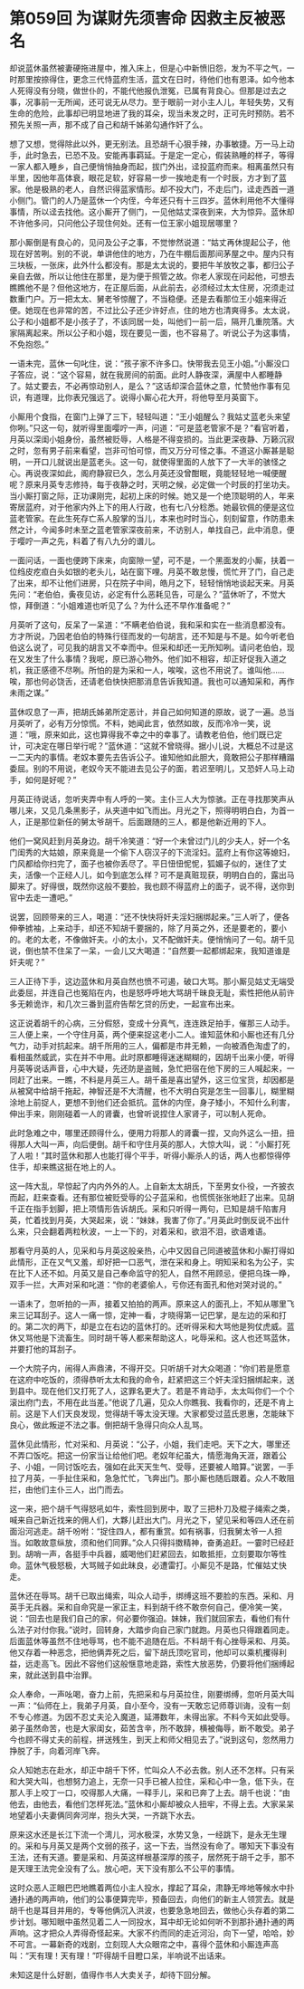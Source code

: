 # 第059回 为谋财先须害命 因救主反被恶名

却说蓝休虽然被妻硬拖进屋中，推入床上，但是心中新愤旧怨，发为不平之气，一时那里按捺得住，更念三代恃蓝府生活，蓝文在日时，待他们也有恩泽。如今他本人死得没有分晓，做世仆的，不能代他报仇泄冤，已属有背良心。但那是过去之事，况事前一无所闻，还可说无从尽力。至于眼前一对小主人儿，年轻失势，又有生命的危险，此事却已明显地进了我的耳朵，现当未发之时，正可先时预防。若不预先关照一声，那不成了自己和胡千姊弟勾通作奸了么。

想了又想，觉得除此以外，更无别法。且恐胡千心狠手辣，办事敏捷。万一马上动手，此时急去，已恐不及。安能再事羁延。于是定一定心，假装熟睡的样子，等得一家人都入睡乡，自己便悄悄抽身而起，拔门外出，迳投蓝府而来。相离虽然只有半里，因他年高体衰，眼花足软，好容易一步一挨地走有一个时辰，方才到了蓝家。他是极熟的老人，自然识得蓝家情形。却不投大门，不走后门，迳走西首一道小侧门。管门的人乃是蓝休一个内侄，今年还只有十三四岁。蓝休利用他不大懂得事情，所以迳去找他。这小厮开了侧门，一见他姑丈深夜到来，大为惊异。蓝休却不许他多问，只问他公子现住何处。还有一位王家小姐现居哪里？

那小厮倒是有良心的，见问及公子之事，不觉惨然说道：“姑丈再休提起公子，他现在好苦咧。别的不说，单讲他住的地方，乃在牛棚后面那间茅屋之中。屋内只有三块板，一张床，此外什么都没有。那是太太说的，要把牛羊放牧之事，都归公子亲自去做，所以让他住在那里，是为便于照管之故。你老人家现在问起他，可想去瞧瞧他不是？但他这地方，在正屋后面，从此前去，必须经过太太住房，况须走过数重门户。万一把太太、舅老爷惊醒了，不当稳便。还是去看那位王小姐来得近便。她现在也非常的苦，不过比公子还少许好点，住的地方也清爽得多。太太说，公子和小姐都不是小孩子了，不该同居一处，叫他们一前一后，隔开几重院落。大家隔离起来。所以公子和小姐，现在要见一面，也不容易了。听说公子为这事情，不免抱怨。”

一语未完，蓝休一句叱住，说：“孩子家不许多口。快带我去见王小姐。”小厮没口子答应，说：“这个容易，就在我房间的前面。此时人静夜深，满屋中人都睡静了。姑丈要去，不必再惊动别人，是么？”这话却深合蓝休之意，忙赞他作事有见识，有道理，比你表兄强远了。说得小厮心花大开，将他导至月英窗下。

小厮用个食指，在窗门上弹了三下，轻轻叫道：“王小姐醒么？我姑丈蓝老头来望你咧。”只这一句，就听得里面嘤咛一声，问道：“可是蓝老管家不是？”看官听着，月英以深闺小姐身份，虽然被贬辱，人格是不得变损的。当此更深夜静、万籁沉寂之时，忽有男子前来看望，岂非可怕可惊，而又万分可怪之事。不道这小厮甚是聪明，一开口儿就说出是蓝老头。这一句，就使得里面的人放下了一大半的骇怪之心。再说夜深如此，阁府静寂已久，怎么月英还没曾酣眠，竟能轻轻地一喊便醒呢？原来月英专志修持，每于夜静之时，天明之候，必定做一个时辰的打坐功夫。当小厮打窗之际，正功课刚完，起初上床的时候。她又是一个绝顶聪明的人，年来寄居蓝府，对于他家内外上下的用人行政，也有七八分稔悉。她最钦佩的便是这位蓝老管家。在此生死存亡系人股掌的当儿，本来也时时当心，刻刻留意，作防患未然之计，今闻多时未至之蓝老管家深夜前来，不访别人，单找自己，此中消息，便于嘤咛一声之先，料着了有八九分的谱儿。

一面问话，一面也便跨下床来，向窗隙一望，可不是，一个黑面发的小厮，扶着一位绉皮疙疸白头如银的老头儿，站在窗下哩。月英不敢怠慢，慌忙开了门，自己走了出来，却不让他们进房，只在院子中间，皓月之下，轻轻悄悄地谈起天来。月英先问：“老伯伯，夤夜见访，必定有什么恶耗见告，可是么？”蓝休听了，不觉大惊，拜倒道：“小姐难道也听见了么？为什么还不早作准备呢？”

月英听了这句，反呆了一呆道：“不瞒老伯伯说，我和采和实在一些消息都没有。方才所说，乃因老伯伯的特殊行径而发的一句胡言，还不知是与不是。如今听老伯伯这么说了，可见我的胡言又不幸而中。但采和却还一无所知咧。请问老伯伯，现在又发生了什么事情？我呢，原已游心物外。他们如不相容，却正好促我入道之机，我正感德不尽咧。所怕的是为采和一人，唉唉，这也不用说了。谁叫他……唉，那也何必饶舌，还请老伯快快把那消息告诉我知道。我也可以通知采和，再作未雨之谋。”

蓝休叹息了一声，把胡氏姊弟所定恶计，并自己如何知道的原故，说了一遍。总当月英听了，必有万分惊慌。不料，她闻此言，依然如故，反而冷冷一笑，说道：“哦，原来如此，这也算得我不幸之中的幸事了。请教老伯伯，他们既已定计，可决定在哪日举行呢？”蓝休道：“这就不曾晓得。据小儿说，大概总不过是这一二天内的事情。老奴本要先去告诉公子。谁知他如此胆大，竟敢把公子那样糟蹋委屈。别的不用说，老奴今天不能进去见公子的面，若迟至明儿，又恐奸人马上动手，如何是好呢？”

月英正待说话，忽听夹弄中有人呼的一笑。主仆三人大为惊骇。正在寻找那笑声从哪儿来，又见几条黑影子，从夹道中如飞而出。月光之下，照得明明白白，为首一人，正是那位新任的舅太爷胡千。后面跟随的三人，都是他新近用的下人。

他们一窝风赶到月英身边。胡千冷笑道：“好一个未曾过门儿的少夫人，好一个名门闺秀的大姑娘，原来竟是一个偷下人窃汉子的下流淫妇。蓝府上有你这等媳妇，门风都给你扫完了，面子也被你丢尽了。平日忸忸怩怩，狐媚子似的，迷住了丈夫，活像一个正经人儿，如今到底怎么样？可不是真赃现获，明明白白的，露出马脚来了。好得很，既然你这般不要脸，我也顾不得蓝府上的面子，说不得，送你到官中去走一遭吧。”

说罢，回顾带来的三人，喝道：“还不快快将奸夫淫妇捆绑起来。”三人听了，便各伸拳掳袖，上来动手，却还不知胡千要捆的，除了月英之外，还是要老的，要小的。老的太老，不像做奸夫。小的太小，又不配做奸夫。便悄悄问了一句。胡千见说，倒也禁不住呆了一呆，一会儿又大喝道：“自然要一起都绑起来，我知道谁是奸夫呢？”

三人正待下手，这边蓝休和月英自然也愤不可遏，破口大骂。那小厮见姑丈无端受此委屈，并连自己也冤陷在内，也是怒呼呼地大骂胡千昧良无耻，索性把他从前许多无赖诡诈，和几次三番到蓝府告帮乞贷的历史，一起宣布出来。

这正说着胡千的心病，三分假怒，变成十分真气，连连跌足拍手，催那三人动手。三人便上来，一个守住月英，两个便来捉这老小二人。谁知蓝休和小厮也还有几分气力，动手对抗起来。胡千所用的三人，偏都是市井无赖，一向被酒色淘虚了的，看相虽然威武，实在并不中用。此时原都睡得迷迷糊糊的，因胡千出来小便，听得月英等说话声音，心中大疑，先还防是盗贼，急忙把宿在他下房的三人喊起来，一同赶了出来。一瞧，不料是月英三人。胡千虽是喜出望外，这三位宝货，却因都是从被窝中给胡千拖起，神智还是不大清醒，也不大明白究是怎生一回事儿，糊里糊涂地上前捉人，更想不到他们还会抵抗。蓝休的内侄，身子矮小，不知什么利害，伸出手来，刚刚碰着一人的肾囊，也曾听说捏住人家肾子，可以制人死命。

此时急难之中，哪里还顾得什么，便用力将那人的肾囊一捏，又向外这么一扭，扭得那人大叫一声，向后便倒。胡千和守住月英的那人，大惊大叫，说：“小厮打死了人啦！”其时蓝休和那人也能打得个平手，听得小厮杀人的话，两人也都惊得停住手，却来瞧这挺在地上的人。

这一阵大乱，早惊起了内内外外的人。上自新太太胡氏，下至男女仆役，一齐披衣而起，赶来查看。还有那位被贬受辱的公子蓝采和，也慌慌张张地赶了出来。见胡千正在指手划脚，把上项情形告诉胡氏。采和只听得一两句，已知是胡千陷害月英，忙着找到月英，大哭起来，说：“妹妹，我害了你了。”月英此时倒反说不出什么来，只会翻着两粒秋波，一上一下的，对着采和，欲泪不泪，欲语难语。

那看守月英的人，见采和与月英这般亲热，心中又因自己同道被蓝休和小厮打得如此情形，正在又气又羞，却好把一口恶气，泄在采和身上。明知采和名为公子，实在比下人还不如。月英又是自己奉命监守的犯人，自然不用顾忌，便把乌珠一睁，双手一拦，大声对采和叱道：“你的老婆偷人，亏你还有面孔和他对哭对说的。”

一语未了，忽听拍的一声，接着又拍拍的两声。原来这人的面孔上，不知从哪里飞来三记耳刮子。这人一痛一惊，定神一看，才晓得第一记巴掌，是左边的采和打的。第二次的两下，却是立在右边的蓝休打的。还听得采和大骂他是狗仗虎威。蓝休又骂他是下流畜生。同时胡千等人都来帮助这人，叱辱采和。这人也还骂蓝休，并要打他的耳刮子。

一个大院子内，闹得人声鼎沸，不得开交。只听胡千对大众喝道：“你们若是愿意在这府中吃饭的，须得恭听太太和我的命令，赶紧把这三个奸夫淫妇捆绑起来，送到县中。现在他们又打死了人，这罪名更大了。若是不肯动手，太太叫你们一个个滚出府门去，不用在此当差。”他说了几遍，见众人你瞧我、我看你的，还是不肯上前。这是下人们天良发现，觉得胡千等太没天理。大家都受过蓝氏恩惠，怎能昧下良心，做此叛逆不法之事。倒把胡千急得只向众人乱骂。

蓝休见此情形，忙对采和、月英说：“公子，小姐，我们走吧。天下之大，哪里还不弄口饭吃。把这一份家当让给他们吧。老奴年纪虽大，情愿海角天涯，跟着公子、小姐，一同讨饭吃去，强如在此天天生气、受辱，还要被人暗算。”说罢，一手拉了月英，一手扯住采和，急急忙忙，飞奔出门。那小厮也随后跟着。众人不敢阻拦，由他们主仆三人，出门而去。

这一来，把个胡千气得怒吼如牛，索性回到房中，取了三把朴刀及棍子绳索之类，喊来自己新近找来的佣人们，大夥儿赶出大门。月光之下，望见采和等四人还在前面沿河逃走。胡千吩咐：“捉住四人，都有重赏。如有祸事，归我舅太爷一人担当。如敢故意纵放，须和他们同罪。”众人只得抖擞精神，奋勇追赶。一霎时已经赶到。胡哨一声，各挺手中兵器，威喝他们赶紧回去，如敢抵拒，立刻要取尔等性命。蓝休气极怒极，大骂贼子如此昧良，必遭雷打。小厮见不是路，忙催姑丈快走。

蓝休还在辱骂。胡千已取出绳索，叫众人动手，绑缚这班不要脸的东西。采和、月英手无兵器。采和自命究是一家正主，料到胡千终不敢奈何自己，便冷笑一笑，说：“回去也是我们自己的家，何必要你强迫。妹妹，我们就回家去，看他们有什么法子对付你我。”说时，回转身，大踏步向自己家门就跑。月英也只得跟着同走。后面蓝休等虽然不住地辱骂，也不能不追随在后。不料胡千有心挫辱采和、月英。他又存着一种恶念，把他俩弄死之后，留下胡氏顶吃官司，他却可以乘机攫得利益，远走高飞。因此不容他们这般惬意地走路，索性大放恶势，仍要将他们捆缚起来，就此送到县中治罪。

众人奉命，一声吆喝，奋力上前，先把采和与月英拉住，刚要绑缚，忽听月英大叫一声：“仙师在上，我弟子月英，自小至今，没有一天敢忘记师尊训诲，没有一刻不专心修道。为因不忍丈夫沦入魔道，延滞数年，未得出家。不料今天如此受辱。弟子虽然命苦，也是大家闺女，茹苦含辛，所不敢辞，横被侮辱，断不敢受。弟子今也顾不得丈夫的前程，拼送残生，到天上和师父相见去了。”说到这句，忽然用力挣脱了手，向着河岸飞奔。

众人知她志在赴水，却正中胡千下怀，忙叫众人不必去救。别人还不怎样。只有采和大哭大叫，也想努力追上，无奈一只手已被人拉住，采和心中一急，低下头，在那人手上咬丁一口，咬得那人大痛，一释手儿，采和已奔了上去。胡千也说：“由他去，由他去，看他们怎样死法。”蓝休和小厮却被众人扭牢，不得上去。大家呆呆地望着小夫妻俩同奔河岸，抱头大哭，一齐跳下水去。

原来这水还是长江下流一个湾儿，河水极深，水势又急，一经跳下，是永无生理的。采和与月英又是两个文弱的孩子，这一下去，当然没有命了。哪知天下事没有王法，还有天道。要是采和、月英这样根基深厚的孩子，居然死于胡千之手，那不是天理王法完全没有了么。放心吧，天下没有那么不公平的事情。

这时众恶人正眼巴巴地瞧着两位小主人投水，撑起了耳朵，肃静无哗地等候水中扑通扑通的两声响，他们的公事便算完毕，预备回去，向他们的新主人领赏去。就是胡千也是耳目并用的，专等他俩沉入洪波，也要急急地回去，做他心头存着的第二步计划。哪知眼中虽然见着二人一同投水，耳中却无论如何听不到那扑通扑通的两声响。这才把众人弄得奇怪起来。大家不约而同的走近河沿，向下一望，哈哈，妙不可言。一幕新奇的戏剧，立刻现人大众眼帘之中，喜得个蓝休和小厮连声高叫：“天有理！天有理！”吓得胡千目瞪口呆，半响说不出话来。

未知这是什么好剧，值得作书人大卖关子，却待下回分解。
